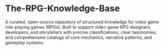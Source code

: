 # The-RPG-Knowledge-Base
A curated, open-source repository of structured knowledge for video game role-playing games (RPGs). Built to support video game RPG designers, developers, and storytellers with precise classifications, clear taxonomies, and comprehensive catalogs of core mechanics, narrative patterns, and gameplay systems.
